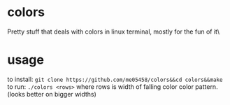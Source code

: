 # colors
Pretty stuff that deals with colors in linux  terminal, mostly for the fun of it\
# usage
to install: `git clone https://github.com/me05458/colors&&cd colors&&make`\
to run: `./colors <rows>` where rows is width of falling color color pattern. (looks better on bigger widths)
